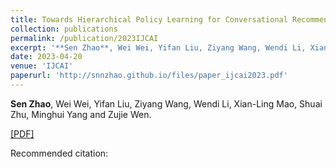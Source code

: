 ```yaml
---
title: Towards Hierarchical Policy Learning for Conversational Recommendation with Hypergraph-based Reinforcement Learning
collection: publications
permalink: /publication/2023IJCAI
excerpt: '**Sen Zhao**, Wei Wei, Yifan Liu, Ziyang Wang, Wendi Li, Xian-Ling Mao, Shuai Zhu, Minghui Yang and Zujie Wen.'
date: 2023-04-20
venue: 'IJCAI'
paperurl: 'http://snnzhao.github.io/files/paper_ijcai2023.pdf'
---
```

**Sen Zhao**, Wei Wei, Yifan Liu, Ziyang Wang, Wendi Li, Xian-Ling Mao, Shuai Zhu, Minghui Yang and Zujie Wen.

[\[PDF\]](http://snnzhao.github.io/files/paper_ijcai2023.pdf)

Recommended citation:
```
```

